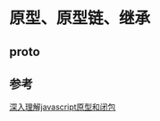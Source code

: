 # 原型、原型链、继承

## __proto__



## 参考

[深入理解javascript原型和闭包](https://www.cnblogs.com/wangfupeng1988/p/3977987.html)